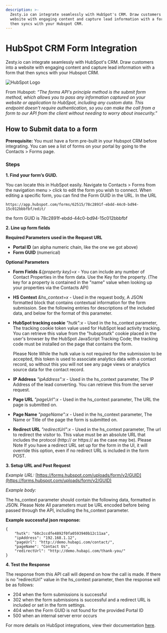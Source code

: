 ```yaml
---
description: >-
  Zesty.io can integrate seamlessly with HubSpot's CRM. Draw customers into a
  website with engaging content and capture lead information with a form that
  then syncs with your Hubspot CRM.
---
```


# HubSpot CRM Form Integration

Zesty.io can integrate seamlessly with HubSpot's CRM. Draw customers into a website with engaging content and capture lead information with a form that then syncs with your Hubspot CRM.

![HubSpot Logo](http://logonoid.com/images/hubspot-logo.png)

From Hubspot: _“The forms API's principle method is the submit form method, which allows you to pass any information captured on your website or application to HubSpot, including any custom data. This endpoint doesn't require authentication, so you can make the call from a form to our API from the client without needing to worry about insecurity.”_

## How to Submit data to a form

**Prerequisite:** You must have a form pre-built in your Hubspot CRM before integrating. You can see a list of forms on your portal by going to the Contacts &gt; Forms page.

### Steps

**1. Find your form’s GUID.**

You can locate this in HubSpot easily. Navigate to Contacts &gt; Forms from the navigation menu &gt; click to edit the form you wish to connect. When editing a specific form, you can find the Form GUID in the URL. In the URL

`https://app.hubspot.com/forms/62515/78c2891f-ebdd-44c0-bd94-15c012bbbfbf/edit/`

the form GUID is 78c2891f-ebdd-44c0-bd94-15c012bbbfbf

**2. Line up form fields**

**Required Parameters used in the Request URL**

* **Portal ID** \(an alpha numeric chain, like the one we got above\)
* **Form GUID** \(numerical\)

**Optional Parameters**

* **Form Fields** _&{property key}=x_ - You can include any number of Contact Properties in the form data. Use the Key for the property. \(The key for a property is contained in the "name" value when looking up your properties via the Contacts API\)
* **HS Context** _&hs\_context=x_ - Used in the request body, A JSON formatted block that contains contextual information for the form submission. See the following entries for descriptions of the included data, and below for the format of this parameter.
* **HubSpot tracking cookie** _"hutk":x_ - Used in the hs\_context parameter, The tracking cookie token value used for HubSpot lead activity tracking. You can retrieve this value from the "hubspotutk" cookie placed in the user's browser by the HubSpot JavaScript Tracking Code; the tracking code must be installed on the page that contains the form.

  Please Note While the hutk value is not required for the submission to be accepted, this token is used to associate analytics data with a contact record, so without this you will not see any page views or analytics source data for the contact record.

* **IP Address** _"ipAddress":x_ - Used in the hs\_context parameter, The IP Address of the lead converting. You can retrieve this from the server request.
* **Page URL** _"pageUrl":x_ - Used in the hs\_context parameter, The URL the page is submitted on.
* **Page Name** _"pageName":x_ - Used in the hs\_context parameter, The Name or Title of the page the form is submitted on.
* **Redirect URL** _"redirectUrl":x_ - Used in the hs\_context parameter, The url to redirect the visitor to. This value must be an absolute URL that includes the protocol \(http:// or https:// as the case may be\). Please Note If you have a redirect URL set up for the form in the UI, it will override this option, even if no redirect URL is included in the form POST.

**3. Setup URL and Post Request**

_Example URL:_ [https://forms.hubspot.com/uploads/form/v2/GUID](https://forms.hubspot.com/uploads/form/v2/GUID)

_Example body:_

 The hs\_context parameter should contain the following data, formatted in JSON. Please Note All parameters must be URL encoded before being passed through the API, including the hs\_context parameter.

**Example successful json response:**

```text
{
    "hutk": "60c2ccdfe4892f0fa0593940b12c11aa",
    "ipAddress": "192.168.1.12", 
    "pageUrl": "http://demo.hubapi.com/contact/", 
    "pageName": "Contact Us", 
    "redirectUrl": "http://demo.hubapi.com/thank-you/"     
}
```

**4. Test the Response**

The response from this API call will depend on how the call is made. If there is no "redirectUrl" value in the hs\_context parameter, then the response will be as follows:

* 204 when the form submissions is successful
* 302 when the form submissions is successful and a redirect URL is included or set in the form settings.
* 404 when the Form GUID is not found for the provided Portal ID
* 500 when an internal server error occurs

For more details on HubSpot integrations, view their documentation [here](https://developers.hubspot.com/docs/methods/forms/submit_form).

